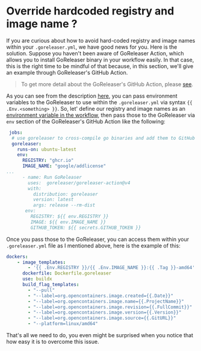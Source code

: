 # Override hardcoded registry and image name ?

If you are curious about how to avoid hard-coded registry and image names within
your `.goreleaser.yml`, we have good news for you. Here is the solution. Suppose
you haven't been aware of GoReleaser Action, which allows you to install
GoReleaser binary in your workflow easily. In that case, this is the right time
to be mindful of that because, in this section, we'll give an example through
GoReleaser's GitHub Action.

> To get more detail about the GoReleaser's GitHub Action, please
> [see](https://github.com/goreleaser/goreleaser-action).

As you can see from the description
[here](https://github.com/goreleaser/goreleaser-action#environment-variables),
you can pass environment variables to the GoReleaser to use within the
`.goreleaser.yml` via syntax `{{ .Env.<something> }}`. So, let' define our
registry and image names as an [environment variable in the
workflow](https://docs.github.com/en/actions/learn-github-actions/environment-variables),
then pass those to the GoReleaser via `env` section of the GoReleaser's GitHub
Action like the following:

```YAML
 jobs:
  # use goreleaser to cross-compile go binaries and add them to GitHub release
  goreleaser:
    runs-on: ubuntu-latest
    env:
      REGISTRY: "ghcr.io"
      IMAGE_NAME: "google/addlicense"
...
      - name: Run GoReleaser
        uses:  goreleaser/goreleaser-action@v4
        with:
          distribution: goreleaser
          version: latest
          args: release --rm-dist
       env:
         REGISTRY: ${{ env.REGISTRY }}
         IMAGE: ${{ env.IMAGE_NAME }}
         GITHUB_TOKEN: ${{ secrets.GITHUB_TOKEN }}
```

Once you pass those to the GoReleaser, you can access them within your
`.goreleaser.yml` file as I mentioned above, here is the example of this:

```YAML
dockers:
    - image_templates:
        - '{{ .Env.REGISTRY }}/{{ .Env.IMAGE_NAME }}:{{ .Tag }}-amd64'
      dockerfile: Dockerfile.goreleaser
      use: buildx
      build_flag_templates:
        - "--pull"
        - "--label=org.opencontainers.image.created={{.Date}}"
        - "--label=org.opencontainers.image.name={{.ProjectName}}"
        - "--label=org.opencontainers.image.revision={{.FullCommit}}"
        - "--label=org.opencontainers.image.version={{.Version}}"
        - "--label=org.opencontainers.image.source={{.GitURL}}"
        - "--platform=linux/amd64"
```

That's all we need to do, you even might be surprised when you notice that how
easy it is to overcome this issue.
